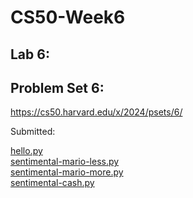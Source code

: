 # CS50-Week6

## Lab 6:

## Problem Set 6:

https://cs50.harvard.edu/x/2024/psets/6/

Submitted:<br>

[hello.py](hello-input.py)<br>
[sentimental-mario-less.py](sentimental-mario-less.py)<br>
[sentimental-mario-more.py](sentimental-mario-more.py)<br>
[sentimental-cash.py](sentimental-cash.py)<br>

